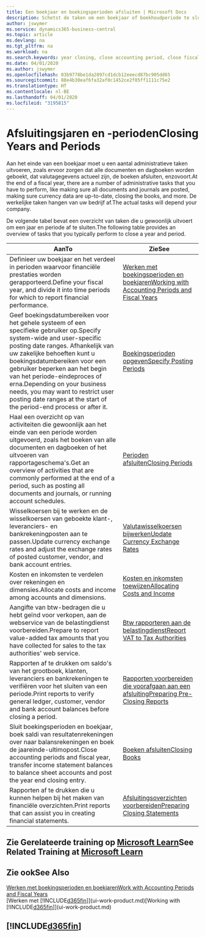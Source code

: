 ```yaml
---
title: Een boekjaar en boekingsperioden afsluiten | Microsoft Docs
description: Schetst de taken om een boekjaar of boekhoudperiode te sluiten, bijvoorbeeld, ervoor zorgen dat documenten en dagboeken worden geboekt en banksaldi verifiëren.
author: jswymer
ms.service: dynamics365-business-central
ms.topic: article
ms.devlang: na
ms.tgt_pltfrm: na
ms.workload: na
ms.search.keywords: year closing, close accounting period, close fiscal year, bank account detailed trial balance
ms.date: 04/01/2020
ms.author: jswymer
ms.openlocfilehash: 03b9778be1da2897cd1dcb12eeecd87bc905dd65
ms.sourcegitcommit: 88e4b30eaf6fa32af0c1452ce2f85ff1111c75e2
ms.translationtype: HT
ms.contentlocale: nl-BE
ms.lasthandoff: 04/01/2020
ms.locfileid: "3195815"
---
```

# <a name="closing-years-and-periods"></a><span data-ttu-id="fd5db-103">Afsluitingsjaren en -perioden</span><span class="sxs-lookup"><span data-stu-id="fd5db-103">Closing Years and Periods</span></span>

<span data-ttu-id="fd5db-104">Aan het einde van een boekjaar moet u een aantal administratieve taken uitvoeren, zoals ervoor zorgen dat alle documenten en dagboeken worden geboekt, dat valutagegevens actueel zijn, de boeken afsluiten, enzovoort.</span><span class="sxs-lookup"><span data-stu-id="fd5db-104">At the end of a fiscal year, there are a number of administrative tasks that you have to perform, like making sure all documents and journals are posted, making sure currency data are up-to-date, closing the books, and more.</span></span> <span data-ttu-id="fd5db-105">De werkelijke taken hangen van uw bedrijf af.</span><span class="sxs-lookup"><span data-stu-id="fd5db-105">The actual tasks will depend your company.</span></span>

<span data-ttu-id="fd5db-106">De volgende tabel bevat een overzicht van taken die u gewoonlijk uitvoert om een jaar en periode af te sluiten.</span><span class="sxs-lookup"><span data-stu-id="fd5db-106">The following table provides an overview of tasks that you typically perform to close a year and period.</span></span>

| <span data-ttu-id="fd5db-107">Aan</span><span class="sxs-lookup"><span data-stu-id="fd5db-107">To</span></span> | <span data-ttu-id="fd5db-108">Zie</span><span class="sxs-lookup"><span data-stu-id="fd5db-108">See</span></span> |
| --- | --- |
| <span data-ttu-id="fd5db-109">Definieer uw boekjaar en het verdeel in perioden waarvoor financiële prestaties worden gerapporteerd.</span><span class="sxs-lookup"><span data-stu-id="fd5db-109">Define your fiscal year, and divide it into time periods for which to report financial performance.</span></span> | [<span data-ttu-id="fd5db-110">Werken met boekingsperioden en boekjaren</span><span class="sxs-lookup"><span data-stu-id="fd5db-110">Working with Accounting Periods and Fiscal Years</span></span>](finance-accounting-periods-and-fiscal-years.md)|
| <span data-ttu-id="fd5db-111">Geef boekingsdatumbereiken voor het gehele systeem of een specifieke gebruiker op.</span><span class="sxs-lookup"><span data-stu-id="fd5db-111">Specify system-wide and user-specific posting date ranges.</span></span> <span data-ttu-id="fd5db-112">Afhankelijk van uw zakelijke behoeften kunt u boekingsdatumbereiken voor een gebruiker beperken aan het begin van het periode-eindeproces of erna.</span><span class="sxs-lookup"><span data-stu-id="fd5db-112">Depending on your business needs, you may want to restrict user posting date ranges at the start of the period-end process or after it.</span></span> |[<span data-ttu-id="fd5db-113">Boekingsperioden opgeven</span><span class="sxs-lookup"><span data-stu-id="fd5db-113">Specify Posting Periods</span></span>](finance-how-specify-posting-periods.md) |
| <span data-ttu-id="fd5db-114">Haal een overzicht op van activiteiten die gewoonlijk aan het einde van een periode worden uitgevoerd, zoals het boeken van alle documenten en dagboeken of het uitvoeren van rapportageschema's.</span><span class="sxs-lookup"><span data-stu-id="fd5db-114">Get an overview of activities that are commonly performed at the end of a period, such as posting all documents and journals, or running account schedules.</span></span> |[<span data-ttu-id="fd5db-115">Perioden afsluiten</span><span class="sxs-lookup"><span data-stu-id="fd5db-115">Closing Periods</span></span>](year-how-complete-period-end-processes.md) |
| <span data-ttu-id="fd5db-116">Wisselkoersen bij te werken en de wisselkoersen van geboekte klant-, leveranciers- en bankrekeningposten aan te passen.</span><span class="sxs-lookup"><span data-stu-id="fd5db-116">Update currency exchange rates and adjust the exchange rates of posted customer, vendor, and bank account entries.</span></span> |[<span data-ttu-id="fd5db-117">Valutawisselkoersen bijwerken</span><span class="sxs-lookup"><span data-stu-id="fd5db-117">Update Currency Exchange Rates</span></span>](finance-how-update-currencies.md) |
| <span data-ttu-id="fd5db-118">Kosten en inkomsten te verdelen over rekeningen en dimensies.</span><span class="sxs-lookup"><span data-stu-id="fd5db-118">Allocate costs and income among accounts and dimensions.</span></span> |[<span data-ttu-id="fd5db-119">Kosten en inkomsten toewijzen</span><span class="sxs-lookup"><span data-stu-id="fd5db-119">Allocating Costs and Income</span></span>](year-allocate-costs-income.md) |
| <span data-ttu-id="fd5db-120">Aangifte van btw-bedragen die u hebt geïnd voor verkopen, aan de webservice van de belastingdienst voorbereiden.</span><span class="sxs-lookup"><span data-stu-id="fd5db-120">Prepare to report value-added tax amounts that you have collected for sales to the tax authorities' web service.</span></span> |[<span data-ttu-id="fd5db-121">Btw rapporteren aan de belastingdienst</span><span class="sxs-lookup"><span data-stu-id="fd5db-121">Report VAT to Tax Authorities</span></span>](finance-how-report-vat.md)|
| <span data-ttu-id="fd5db-122">Rapporten af te drukken om saldo's van het grootboek, klanten, leveranciers en bankrekeningen te verifiëren voor het sluiten van een periode.</span><span class="sxs-lookup"><span data-stu-id="fd5db-122">Print reports to verify general ledger, customer, vendor and bank account balances before closing a period.</span></span> |[<span data-ttu-id="fd5db-123">Rapporten voorbereiden die voorafgaan aan een afsluiting</span><span class="sxs-lookup"><span data-stu-id="fd5db-123">Preparing Pre-Closing Reports</span></span>](year-prepare-preclose-reports.md) |
| <span data-ttu-id="fd5db-124">Sluit boekingsperioden en boekjaar, boek saldi van resultatenrekeningen over naar balansrekeningen en boek de jaareinde-ultimopost.</span><span class="sxs-lookup"><span data-stu-id="fd5db-124">Close accounting periods and fiscal year, transfer income statement balances to balance sheet accounts and post the year end closing entry.</span></span> |[<span data-ttu-id="fd5db-125">Boeken afsluiten</span><span class="sxs-lookup"><span data-stu-id="fd5db-125">Closing Books</span></span>](year-close-books.md) |
| <span data-ttu-id="fd5db-126">Rapporten af te drukken die u kunnen helpen bij het maken van financiële overzichten.</span><span class="sxs-lookup"><span data-stu-id="fd5db-126">Print reports that can assist you in creating financial statements.</span></span> |[<span data-ttu-id="fd5db-127">Afsluitingsoverzichten voorbereiden</span><span class="sxs-lookup"><span data-stu-id="fd5db-127">Preparing Closing Statements</span></span>](year-prepare-close-statement.md) |

## <a name="see-related-training-at-microsoft-learn"></a><span data-ttu-id="fd5db-128">Zie Gerelateerde training op [Microsoft Learn](/learn/modules/close-fiscal-year-dynamics-365-business-central/index)</span><span class="sxs-lookup"><span data-stu-id="fd5db-128">See Related Training at [Microsoft Learn](/learn/modules/close-fiscal-year-dynamics-365-business-central/index)</span></span>

## <a name="see-also"></a><span data-ttu-id="fd5db-129">Zie ook</span><span class="sxs-lookup"><span data-stu-id="fd5db-129">See Also</span></span>

[<span data-ttu-id="fd5db-130">Werken met boekingsperioden en boekjaren</span><span class="sxs-lookup"><span data-stu-id="fd5db-130">Work with Accounting Periods and Fiscal Years</span></span>](finance-accounting-periods-and-fiscal-years.md)  
<span data-ttu-id="fd5db-131">[Werken met [!INCLUDE[d365fin](includes/d365fin_md.md)]](ui-work-product.md)</span><span class="sxs-lookup"><span data-stu-id="fd5db-131">[Working with [!INCLUDE[d365fin](includes/d365fin_md.md)]](ui-work-product.md)</span></span>

## [!INCLUDE[d365fin](includes/free_trial_md.md)]  
